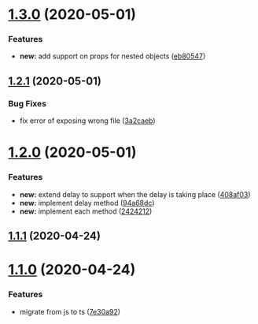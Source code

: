 # [1.3.0](https://github.com/gkampitakis/PromiseExtension/compare/v1.2.1...v1.3.0) (2020-05-01)


### Features

* **new:** add support on props for nested objects ([eb80547](https://github.com/gkampitakis/PromiseExtension/commit/eb8054731ff7c5d58f6435678ebb02c12785e2dd))

## [1.2.1](https://github.com/gkampitakis/PromiseExtension/compare/v1.2.0...v1.2.1) (2020-05-01)


### Bug Fixes

* fix error of exposing wrong file ([3a2caeb](https://github.com/gkampitakis/PromiseExtension/commit/3a2caeb865eefbab91ef7c3314cde1325b0bf2d3))

# [1.2.0](https://github.com/gkampitakis/PromiseExtension/compare/v1.1.1...v1.2.0) (2020-05-01)


### Features

* **new:** extend delay to support when the delay is taking place ([408af03](https://github.com/gkampitakis/PromiseExtension/commit/408af03c4103735f53e611ae6f13849d02bf279d))
* **new:** implement delay method ([94a68dc](https://github.com/gkampitakis/PromiseExtension/commit/94a68dc842f229379ee38c0e17101a7896e7e706))
* **new:** implement each method ([2424212](https://github.com/gkampitakis/PromiseExtension/commit/24242121613df9e255c7dbf4b1dd99ea551fb77b))

## [1.1.1](https://github.com/gkampitakis/PromiseExtension/compare/v1.1.0...v1.1.1) (2020-04-24)

# [1.1.0](https://github.com/gkampitakis/PromiseExtension/compare/v1.0.0...v1.1.0) (2020-04-24)


### Features

* migrate from js to ts ([7e30a92](https://github.com/gkampitakis/PromiseExtension/commit/7e30a92065273eed7fc00f217e52c686edec119c))
